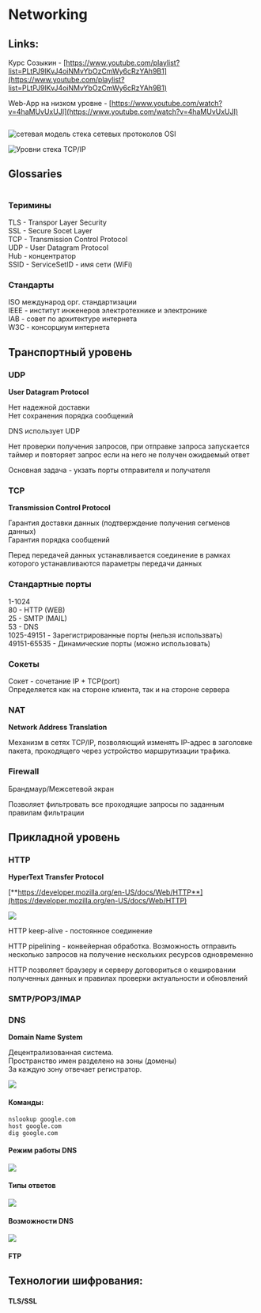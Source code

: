 # Networking

## Links:

Курс Созыкин - [https://www.youtube.com/playlist?list=PLtPJ9lKvJ4oiNMvYbOzCmWy6cRzYAh9B1](https://www.youtube.com/playlist?list=PLtPJ9lKvJ4oiNMvYbOzCmWy6cRzYAh9B1)

Web-App на низком уровне - [https://www.youtube.com/watch?v=4haMUvUxUJI](https://www.youtube.com/watch?v=4haMUvUxUJI)

<figure><img src="../../.gitbook/assets/image (19).png" alt=""><figcaption></figcaption></figure>

![сетевая модель стека сетевых протоколов OSI](<../../.gitbook/assets/image (6).png>)

![Уровни стека TCP/IP](<../../.gitbook/assets/image (7).png>)

## Glossaries

<figure><img src="../../.gitbook/assets/image.png" alt=""><figcaption></figcaption></figure>

### Теримины

TLS - Transpor Layer Security\
SSL - Secure Socet Layer\
TCP - Transmission Control Protocol\
UDP - User Datagram Protocol\
Hub - концентратор\
SSID - ServiceSetID - имя сети (WiFi)

### Стандарты

ISO международ орг. стандартизации\
IEEE - институт инженеров электротехнике и электронике\
IAB - совет по архитектуре интернета\
W3C - консорциум интернета

## Транспортный уровень

### UDP

**User Datagram Protocol**

Нет надежной доставки\
Нет сохранения порядка сообщений

DNS использует UDP

Нет проверки получения запросов, при отправке запроса запускается таймер и повторяет запрос если на него не получен ожидаемый ответ

Основная задача - укзать порты отправителя и получателя

### TCP

**Transmission Control Protocol**

Гарантия доставки данных (подтверждение получения сегменов данных)\
Гарантия порядка сообщений

Перед передачей данных устанавливается соединение в рамках которого устанавливаются параметры передачи данных

### Стандартные порты

1-1024\
80 - HTTP (WEB)\
25 - SMTP (MAIL)\
53 - DNS\
1025-49151 - Зарегистрированные порты (нельзя использвать)\
49151-65535 - Динамические порты (можно использовать)

### Сокеты

Сокет - сочетание IP + TCP(port)\
Определяется как на стороне клиента, так и на стороне сервера

### NAT

**Network Address Translation**

Механизм в сетях TCP/IP, позволяющий изменять IP-адрес в заголовке пакета, проходящего через устройство маршрутизации трафика.

### Firewall

Брандмаур/Межсетевой экран

Позволяет фильтровать все проходящие запросы по заданным правилам фильтрации

## Прикладной уровень

### HTTP

**HyperText Transfer Protocol**

[**https://developer.mozilla.org/en-US/docs/Web/HTTP**](https://developer.mozilla.org/en-US/docs/Web/HTTP)

![](../../.gitbook/assets/client-server.svg)

HTTP keep-alive - постоянное соединение

HTTP pipelining - конвейерная обработка. Возможность отправить несколько запросов на получение нескольких ресурсов одновременно

HTTP позволяет браузеру и серверу договориться о кешировании полученных данных и правилах проверки актуальности и обновлений

### SMTP/POP3/IMAP

### DNS

**Domain Name System**

Децентрализованная система.\
Пространство имен разделено на зоны (домены)\
За каждую зону отвечает регистратор.

![](<../../.gitbook/assets/image (2).png>)

#### Команды:

`nslookup google.com`\
`host google.com`\
`dig google.com`

#### Режим работы DNS

![](<../../.gitbook/assets/image (3).png>)

#### Типы ответов

![](<../../.gitbook/assets/image (4).png>)

#### Возможности DNS

![](<../../.gitbook/assets/image (5) (1).png>)

#### FTP

## Технологии шифрования:

#### TLS/SSL
